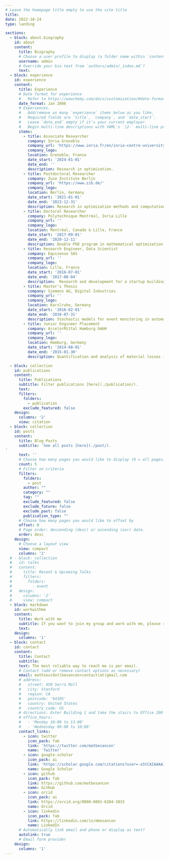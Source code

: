 ```yaml
---
# Leave the homepage title empty to use the site title
title:
date: 2022-10-24
type: landing

sections:
  - block: about.biography
    id: about
    content:
      title: Biography
      # Choose a user profile to display (a folder name within `content/authors/`)
      username: admin
      # Override your bio text from `authors/admin/_index.md`?
      text:
  - block: experience
    id: experience
    content:
      title: Experience
      # Date format for experience
      #   Refer to https://wowchemy.com/docs/customization/#date-format
      date_format: Jan 2006
      # Experiences.
      #   Add/remove as many `experience` items below as you like.
      #   Required fields are `title`, `company`, and `date_start`.
      #   Leave `date_end` empty if it's your current employer.
      #   Begin multi-line descriptions with YAML's `|2-` multi-line prefix.
      items:
        - title: Associate Researcher
          company: Inria Grenoble
          company_url: 'https://www.inria.fr/en/inria-centre-university-grenoble-alpes'
          company_logo:
          location: Grenoble, France
          date_start: '2024-01-01'
          date_end: ''
          description: Research in optimization.
        - title: Postdoctoral Researcher
          company: Zuse Institute Berlin
          company_url: 'https://www.zib.de/'
          company_logo:
          location: Berlin, Germany
          date_start: '2021-01-01'
          date_end: '2023-12-31'
          description: Research in optimization methods and computation.
        - title: Doctoral Researcher
          company: Polytechnique Montréal, Inria Lille
          company_url: ''
          company_logo:
          location: Montréal, Canada & Lille, France
          date_start: '2017-09-01'
          date_end: '2020-12-11'
          description: Double PhD program in mathematical optimization for pricing of Demand Response programs in a smart grid context.
        - title: Research Engineer, Data Scientist
          company: Equisense SAS
          company_url: ''
          company_logo:
          location: Lille, France
          date_start: '2016-07-01'
          date_end: '2017-08-04'
          description:  Research and development for a startup building connected devices and associated products for horse-riders.
        - title: Master's Thesis
          company: Siemens AG, Digital Industries
          company_url: ''
          company_logo:
          location: Karslruhe, Germany
          date_start: '2016-02-01'
          date_end: '2016-07-31'
          description: Stochastic models for event monitoring in automated systems.
        - title: Junior Engineer Placement
          company: ArcelorMittal Hamburg GmbH
          company_url: ''
          company_logo:
          location: Hamburg, Germany
          date_start: '2014-08-01'
          date_end: '2015-01-30'
          description: Quantification and analysis of material losses in a steel rolling mill.

  - block: collection
    id: publications
    content:
      title: Publications
      subtitle: Filter publications [here](./publication/).
      text:
      filters:
        folders:
          - publication
        exclude_featured: false
    design:
      columns: '2'
      view: citation
  - block: collection
    id: posts
    content:
      title: Blog Posts
      subtitle: 'See all posts [here](./post/).
'
      text: ''
      # Choose how many pages you would like to display (0 = all pages)
      count: 5
      # Filter on criteria
      filters:
        folders:
          - post
        author: ""
        category: ""
        tag: ""
        exclude_featured: false
        exclude_future: false
        exclude_past: false
        publication_type: ""
      # Choose how many pages you would like to offset by
      offset: 0
      # Page order: descending (desc) or ascending (asc) date.
      order: desc
    design:
      # Choose a layout view
      view: compact
      columns: '2'
  # - block: collection
  #   id: talks
  #   content:
  #     title: Recent & Upcoming Talks
  #     filters:
  #       folders:
  #         - event
  #   design:
  #     columns: '2'
  #     view: compact
  - block: markdown
    id: workwithme
    content:
      title: Work with me
      subtitle: If you want to join my group and work with me, please read the information [here](./workwithme/).
      text:
    design:
      columns: '1'
  - block: contact
    id: contact
    content:
      title: Contact
      subtitle:
      text: The most reliable way to reach me is per email.
      # Contact (add or remove contact options as necessary)
      email: mathieu(dot)besancon+contact(at)gmail.com
      # address:
      #   street: 450 Serra Mall
      #   city: Stanford
      #   region: CA
      #   postcode: '94305'
      #   country: United States
      #   country_code: US
      # directions: Enter Building 1 and take the stairs to Office 200 on Floor 2
      # office_hours:
      #   - 'Monday 10:00 to 13:00'
      #   - 'Wednesday 09:00 to 10:00'
      contact_links:
        - icon: twitter
          icon_pack: fab
          link: 'https://twitter.com/matbesancon'
          name: 'Twitter'
        - icon: google-scholar
          icon_pack: ai
          link: 'https://scholar.google.com/citations?user=-xStCAIAAAAJ'
          name: Google Scholar
        - icon: github
          icon_pack: fab
          link: https://github.com/matbesancon
          name: GitHub
        - icon: orcid
          icon_pack: ai
          link: https://orcid.org/0000-0002-6284-3033
          name: Orcid
        - icon: linkedin
          icon_pack: fab
          link: https://linkedin.com/in/mbesancon
          name: LinkedIn
      # Automatically link email and phone or display as text?
      autolink: true
      # Email form provider
    design:
      columns: '1'
---
```

